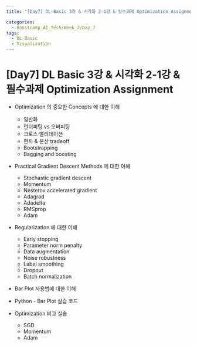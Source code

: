```yaml
---
title: "[Day7] DL Basic 3강 & 시각화 2-1강 & 필수과제 Optimization Assignment"

categories:
  - Boostcamp_AI_Tech/Week_2/Day_7
tags:
  - DL Basic
  - Visualization
---
```


# [Day7] DL Basic 3강 & 시각화 2-1강 & 필수과제 Optimization Assignment

* Optimization 의 중요한 Concepts 에 대한 이해
  * 일반화
  * 언더피팅 vs 오버피팅
  * 크로스 밸리데이션
  * 편차 & 분산 tradeoff
  * Bootstrapping
  * Bagging and boosting
* Practical Gradient Descent Methods 에 대한 이해
  * Stochastic gradient descent
  * Momentum
  * Nesterov accelerated gradient
  * Adagrad
  * Adadelta
  * RMSprop
  * Adam
* Regularization 에 대한 이해
  * Early stopping
  * Parameter norm penalty
  * Data augmentation
  * Noise robustness
  * Label smoothing
  * Dropout
  * Batch normalization


* Bar Plot 사용법에 대한 이해
* Python - Bar Plot 실습 코드

* Optimization 비교 실습
  * SGD
  * Momentum
  * Adam




